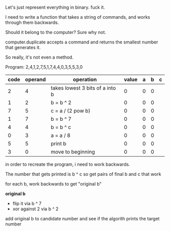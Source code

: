 Let's just represent everything in binary.
fuck it.

I need to write a function that takes a string of commands, and works through
them backwards.

Should it belong to the computer? Sure why not.

computer.duplicate accepts a command and returns the smallest number that
generates it.

So really, it's not even a method.

Program: 2,4,1,2,7,5,1,7,4,4,0,3,5,5,3,0

|code | operand | operation | value | a | b | c |
|---|---|---|---|---|---|---|
|2|4|takes lowest 3 bits of a into b|0|0|0||
|1|2|b = b ^ 2|0|0|0||
|7|5|c = a / (2 pow b)|0|0|0||
|1|7|b = b ^ 7|0|0|0||
|4|4|b = b ^ c|0|0|0||
|0|3|a = a / 8|0|0|0||
|5|5|print b|0|0|0||
|3|0|move to beginning|0|0|0||

in order to recreate the program, i need to work backwards.

The number that gets printed is b ^ c so get pairs of final b and c that work

for each b, work backwards to get "original b"

**original b**
- flip it via  b ^ 7
- xor against 2 via b ^ 2

add original b to candidate number and see if the algorith prints the target
number
